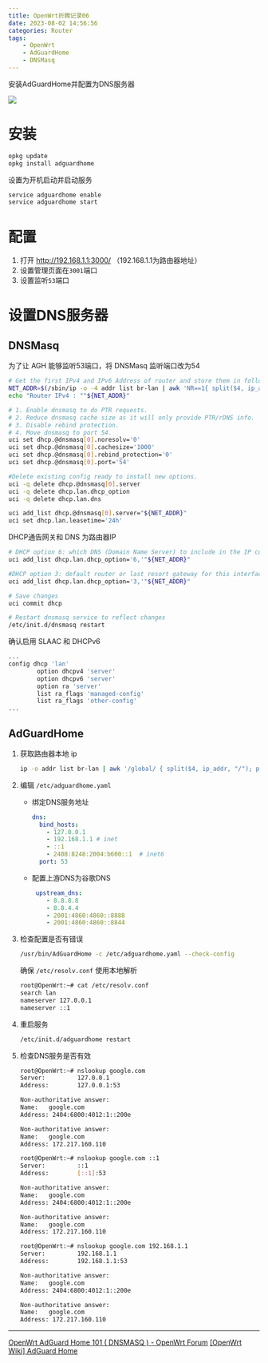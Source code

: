 ```yaml
---
title: OpenWrt折腾记录06
date: 2023-08-02 14:56:56
categories: Router
tags:
    - OpenWrt
    - AdGuardHome
    - DNSMasq
---
```


安装AdGuardHome并配置为DNS服务器<!-- more -->

<img src="https://cdn.adguard.info/website/adguard.com/products/home/home.svg" class="full-image" />

# 安装

```bash
opkg update
opkg install adguardhome
```

设置为开机启动并启动服务

```bash
service adguardhome enable
service adguardhome start
```

# 配置

1. 打开 http://192.168.1.1:3000/ （192.168.1.1为路由器地址）
1. 设置管理页面在`3001`端口
1. 设置监听`53`端口


# 设置DNS服务器

## DNSMasq

为了让 AGH 能够监听53端口，将 DNSMasq 监听端口改为54

```bash
# Get the first IPv4 and IPv6 Address of router and store them in following variables for use during the script.
NET_ADDR=$(/sbin/ip -o -4 addr list br-lan | awk 'NR==1{ split($4, ip_addr, "/"); print ip_addr[1] }')
echo "Router IPv4 : ""${NET_ADDR}"

# 1. Enable dnsmasq to do PTR requests.
# 2. Reduce dnsmasq cache size as it will only provide PTR/rDNS info.
# 3. Disable rebind protection. 
# 4. Move dnsmasq to port 54.
uci set dhcp.@dnsmasq[0].noresolv='0'
uci set dhcp.@dnsmasq[0].cachesize='1000'
uci set dhcp.@dnsmasq[0].rebind_protection='0'
uci set dhcp.@dnsmasq[0].port='54'

#Delete existing config ready to install new options.
uci -q delete dhcp.@dnsmasq[0].server
uci -q delete dhcp.lan.dhcp_option
uci -q delete dhcp.lan.dns

uci add_list dhcp.@dnsmasq[0].server="${NET_ADDR}"
uci set dhcp.lan.leasetime='24h'
```

DHCP通告网关和 DNS 为路由器IP

```bash
# DHCP option 6: which DNS (Domain Name Server) to include in the IP configuration for name resolution
uci add_list dhcp.lan.dhcp_option='6,'"${NET_ADDR}"

#DHCP option 3: default router or last resort gateway for this interface
uci add_list dhcp.lan.dhcp_option='3,'"${NET_ADDR}"

# Save changes
uci commit dhcp

# Restart dnsmasq service to reflect changes
/etc/init.d/dnsmasq restart
```

确认启用 SLAAC 和 DHCPv6

```bash /etc/config/dhcp
...
config dhcp 'lan'
        option dhcpv4 'server'
        option dhcpv6 'server'
        option ra 'server'
        list ra_flags 'managed-config'
        list ra_flags 'other-config'
...
```

## AdGuardHome

1. 获取路由器本地 ip

    ```bash
    ip -o addr list br-lan | awk '/global/ { split($4, ip_addr, "/"); print ip_addr[1] }'
    ```

1. 编辑 `/etc/adguardhome.yaml`

    - 绑定DNS服务地址

        ```yaml
        dns:
          bind_hosts:
            - 127.0.0.1
            - 192.168.1.1 # inet
            - ::1
            - 2408:8248:2004:b600::1  # inet6
          port: 53
        ```

    - 配置上游DNS为谷歌DNS

        ```yaml
         upstream_dns:
            - 8.8.8.8
            - 8.8.4.4
            - 2001:4860:4860::8888
            - 2001:4860:4860::8844
        ```

1. 检查配置是否有错误

    ```bash
    /usr/bin/AdGuardHome -c /etc/adguardhome.yaml --check-config
    ```

    确保 `/etc/resolv.conf` 使用本地解析

    ```bash
    root@OpenWrt:~# cat /etc/resolv.conf
    search lan
    nameserver 127.0.0.1
    nameserver ::1
    ```

1. 重启服务

    ```bash
    /etc/init.d/adguardhome restart
    ```

1. 检查DNS服务是否有效


    ```bash
    root@OpenWrt:~# nslookup google.com
    Server:         127.0.0.1
    Address:        127.0.0.1:53

    Non-authoritative answer:
    Name:   google.com
    Address: 2404:6800:4012:1::200e

    Non-authoritative answer:
    Name:   google.com
    Address: 172.217.160.110

    root@OpenWrt:~# nslookup google.com ::1
    Server:         ::1
    Address:        [::1]:53

    Non-authoritative answer:
    Name:   google.com
    Address: 2404:6800:4012:1::200e

    Non-authoritative answer:
    Name:   google.com
    Address: 172.217.160.110

    root@OpenWrt:~# nslookup google.com 192.168.1.1
    Server:         192.168.1.1
    Address:        192.168.1.1:53

    Non-authoritative answer:
    Name:   google.com
    Address: 2404:6800:4012:1::200e

    Non-authoritative answer:
    Name:   google.com
    Address: 172.217.160.110

    ```

---

[OpenWrt AdGuard Home 101 ( DNSMASQ ) - OpenWrt Forum](https://openwrt.org/docs/guide-user/services/dns/adguard-home)
[[OpenWrt Wiki] AdGuard Home](https://forum.openwrt.org/t/openwrt-adguard-home-101-dnsmasq/110864)